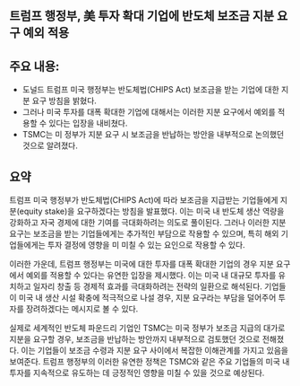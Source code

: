 ## 트럼프 행정부, 美 투자 확대 기업에 반도체 보조금 지분 요구 예외 적용

## 주요 내용:
*   도널드 트럼프 미국 행정부는 반도체법(CHIPS Act) 보조금을 받는 기업에 대한 지분 요구 방침을 밝혔다.
*   그러나 미국 투자를 대폭 확대한 기업에 대해서는 이러한 지분 요구에서 예외를 적용할 수 있다는 입장을 내비쳤다.
*   TSMC는 미 정부가 지분 요구 시 보조금을 반납하는 방안을 내부적으로 논의했던 것으로 알려졌다.

## 요약
트럼프 미국 행정부가 반도체법(CHIPS Act)에 따라 보조금을 지급받는 기업들에게 지분(equity stake)을 요구하겠다는 방침을 발표했다. 이는 미국 내 반도체 생산 역량을 강화하고 자국 경제에 대한 기여를 극대화하려는 의도로 풀이된다. 그러나 이러한 지분 요구는 보조금을 받는 기업들에게는 추가적인 부담으로 작용할 수 있으며, 특히 해외 기업들에게는 투자 결정에 영향을 미 미칠 수 있는 요인으로 작용할 수 있다.

이러한 가운데, 트럼프 행정부는 미국에 대한 투자를 대폭 확대한 기업의 경우 지분 요구에서 예외를 적용할 수 있다는 유연한 입장을 제시했다. 이는 미국 내 대규모 투자를 유치하고 일자리 창출 등 경제적 효과를 극대화하려는 전략의 일환으로 해석된다. 기업들이 미국 내 생산 시설 확충에 적극적으로 나설 경우, 지분 요구라는 부담을 덜어주어 투자를 장려하겠다는 메시지로 볼 수 있다.

실제로 세계적인 반도체 파운드리 기업인 TSMC는 미국 정부가 보조금 지급의 대가로 지분을 요구할 경우, 보조금을 반납하는 방안까지 내부적으로 검토했던 것으로 전해졌다. 이는 기업들이 보조금 수령과 지분 요구 사이에서 복잡한 이해관계를 가지고 있음을 보여준다. 트럼프 행정부의 이러한 유연한 정책은 TSMC와 같은 주요 기업들의 미국 내 투자를 지속적으로 유도하는 데 긍정적인 영향을 미칠 수 있을 것으로 예상된다.